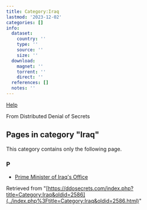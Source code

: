```yaml
---
title: Category:Iraq
lastmod: '2023-12-02'
categories: []
info:
  dataset:
    country: ''
    type: ''
    source: ''
    size: ''
  download:
    magnet: ''
    torrent: ''
    direct: ''
  references: []
  notes: ''
---
```




[Help](https://www.mediawiki.org/wiki/Special:MyLanguage/Help:Categories)

From Distributed Denial of Secrets

## Pages in category "Iraq"

This category contains only the following page.

### P

- [Prime Minister of Iraq's
Office](Prime_Minister_of_Iraq's_Office.html "Prime Minister of Iraq's Office")

Retrieved from
"[https://ddosecrets.com/index.php?title=Category:Iraq&oldid=2586](../index.php%3Ftitle=Category:Iraq&oldid=2586.html)"


